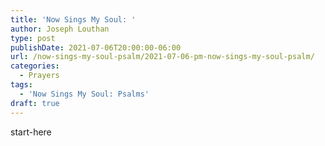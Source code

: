 ```yaml
---
title: 'Now Sings My Soul: '
author: Joseph Louthan
type: post
publishDate: 2021-07-06T20:00:00-06:00
url: /now-sings-my-soul-psalm/2021-07-06-pm-now-sings-my-soul-psalm/
categories:
  - Prayers
tags:
  - 'Now Sings My Soul: Psalms'
draft: true
---
```

<div style="font-variant: small-caps;">

</div>
    start-here

